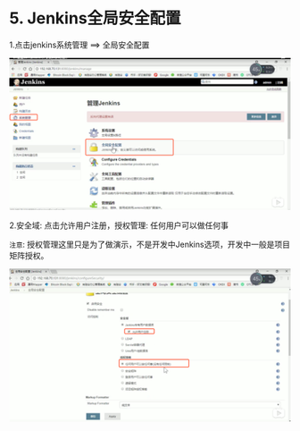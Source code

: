 # 5. Jenkins全局安全配置

1.点击jenkins系统管理 ==> 全局安全配置

![jenkins系统管理安全配置](assets/jenkins系统管理安全配置.png)

2.安全域: 点击允许用户注册，授权管理: 任何用户可以做任何事

`注意`: 授权管理这里只是为了做演示，不是开发中Jenkins选项，开发中一般是项目矩阵授权。

![jenkins全局安全配置](assets/jenkins全局安全配置.png)

